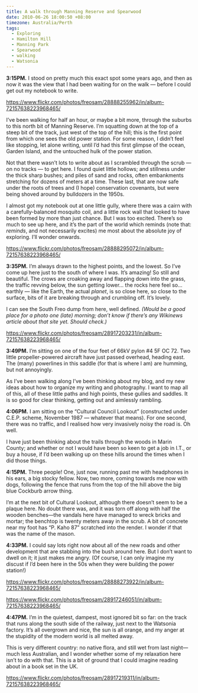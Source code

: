 ```yaml
---
title: A walk through Manning Reserve and Spearwood
date: 2010-06-26 18:00:50 +08:00
timezone: Australia/Perth
tags:
  - Exploring
  - Hamilton Hill
  - Manning Park
  - Spearwood
  - walking
  - Watsonia
---
```

**3:15PM.** I stood on pretty much this exact spot some years ago, and then as now it was the view that I had been waiting for on the walk — before I could get out my notebook to write.

https://www.flickr.com/photos/freosam/28888255962/in/album-72157638223968465/

I’ve been walking for half an hour, or maybe a bit more, through the suburbs to this north bit of Manning Reserve. I’m squatting down at the top of a steep bit of the track, just west of the top of the hill; this is the first point from which one sees the old power station. For some reason, I didn’t feel like stopping, let alone writing, until I’d had this first glimpse of the ocean, Garden Island, and the untouched hulk of the power station.

Not that there wasn’t lots to write about as I scrambled through the scrub — on no tracks — to get here. I found quiet little hollows; and stillness under the thick sharp bushes; and piles of sand and rocks, often embankments stretching for dozens of meters at a time. These last, that are now safe under the roots of trees and (I hope) conservation covenants, but were being shoved around by bulldozers in the 1950s.

I almost got my notebook out at one little gully, where there was a cairn with a carefully-balanced mosquito coil, and a little rock wall that looked to have been formed by more than just chance. But I was too excited. There’s so much to see up here, and it’s the part of the world which reminds (note that: _reminds_, and not necessarily excites) me most about the absolute joy of exploring. I’ll wonder onwards.

https://www.flickr.com/photos/freosam/28888295072/in/album-72157638223968465/

**3:35PM.** I’m always drawn to the highest points, and the lowest. So I’ve come up here just to the south of where I was. It’s amazing! So still and beautiful. The crows are croaking away and flapping down into the grass, the traffic revving below, the sun getting lower… the rocks here feel so… earthly — like the Earth, the actual _planet_, is so close here, so close to the surface, bits of it are breaking through and crumbling off. It’s lovely.

I can see the South Freo dump from here, well defined. _(Would be a good place for a photo one (late) morning; don’t know if there’s any Wikinews article about that site yet. Should check.)_

https://www.flickr.com/photos/freosam/28917203231/in/album-72157638223968465/

**3:49PM.** I’m sitting on one of the four feet of 66kV pylon #4 5F OC 72. Two little propeller-powered aircraft have just passed overhead, heading east. The (many) powerlines in this saddle (for that is where I am) are humming, but not annoyingly.

As I’ve been walking along I’ve been thinking about my blog, and my new ideas about how to organize my writing and photography. I want to map all of this, all of these little paths and high points, these gullies and saddles. It is so good for clear thinking, getting out and aimlessly rambling.

**4:06PM.** I am sitting on the “Cultural Council Lookout” (constructed under C.E.P. scheme, November 1987 — whatever that means). For one second, there was no traffic, and I realised how very invasively noisy the road is. Oh well.

I have just been thinking about the trails through the woods in Marin County; and whether or not I would have been so keen to get a job in I.T., or buy a house, if I’d been walking up on these hills around the times when I did those things.

**4:15PM.** Three people! One, just now, running past me with headphones in his ears, a big stocky fellow. Now, two more, coming towards me now with dogs, following the fence that runs from the top of the hill above the big blue Cockburb arrow thing.

I’m at the next bit of Cultural Lookout, although there doesn’t seem to be a plaque here. No doubt there was, and it was torn off along with half the wooden benches—the vandals here have managed to wreck bricks and mortar; the benchtop is twenty meters away in the scrub. A bit of concrete near my foot has “P. Kaho 87” scratched into the render. I wonder if that was the name of the mason.

**4:33PM.** I could say lots right now about all of the new roads and other development that are stabbing into the bush around here. But I don’t want to dwell on it; it just makes me angry. (Of course, I can only imagine my discust if I’d been here in the 50s when they were building the power station!)

https://www.flickr.com/photos/freosam/28888273922/in/album-72157638223968465/

https://www.flickr.com/photos/freosam/28917246051/in/album-72157638223968465/

**4:47PM.** I’m in the quietest, dampest, most ignored bit so far: on the track that runs along the south side of the railway, just next to the Watsonia factory. It’s all overgrown and nice, the sun is all orange, and my anger at the stupidity of the modern world is all melted away.

This is very different country: no native flora, and still wet from last night—much less Australian, and I wonder whether some of my relaxation here isn’t to do with that. This is a bit of ground that I could imagine reading about in a book set in the UK.

https://www.flickr.com/photos/freosam/28917219311/in/album-72157638223968465/
